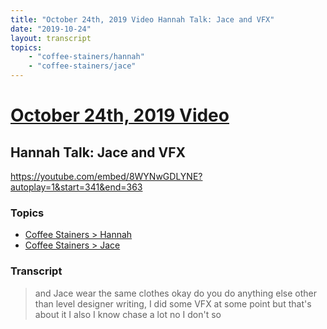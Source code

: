 ```yaml
---
title: "October 24th, 2019 Video Hannah Talk: Jace and VFX"
date: "2019-10-24"
layout: transcript
topics:
    - "coffee-stainers/hannah"
    - "coffee-stainers/jace"
---
```

# [October 24th, 2019 Video](../2019-10-24.md)
## Hannah Talk: Jace and VFX
https://youtube.com/embed/8WYNwGDLYNE?autoplay=1&start=341&end=363

### Topics
* [Coffee Stainers > Hannah](../topics/coffee-stainers/hannah.md)
* [Coffee Stainers > Jace](../topics/coffee-stainers/jace.md)

### Transcript

> and Jace wear the same clothes okay do you do anything else other than level designer writing, I did some VFX at some point but that's about it I also I know chase a lot no I don't so
